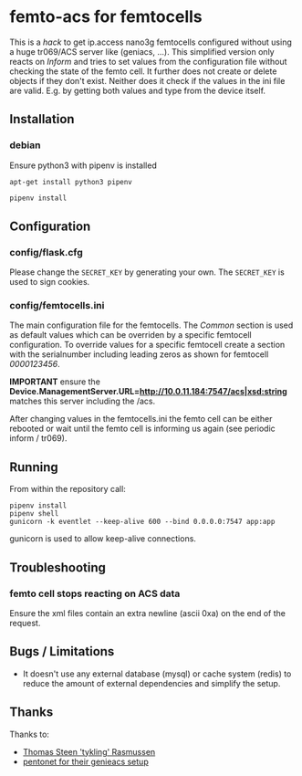 # femto-acs for femtocells

This is a *hack* to get ip.access nano3g femtocells configured without using a huge tr069/ACS server like (geniacs, ...).
This simplified version only reacts on *Inform* and tries to set values from the configuration file without checking the state of the femto cell.
It further does not create or delete objects if they don't exist. Neither does it check if the values in the ini file are valid. E.g. by getting both values and type from the device itself.

## Installation

### debian

Ensure python3 with pipenv is installed

`apt-get install python3 pipenv`

```sh
pipenv install
```

## Configuration

### config/flask.cfg

Please change the `SECRET_KEY` by generating your own. The `SECRET_KEY` is used to sign cookies.

### config/femtocells.ini

The main configuration file for the femtocells. The *Common* section is used as default values which can be overriden by a specific
femtocell configuration.
To override values for a specific femtocell create a section with the serialnumber including leading zeros as shown for femtocell *0000123456*.

**IMPORTANT** ensure the **Device.ManagementServer.URL=http://10.0.11.184:7547/acs|xsd:string** matches this server including the /acs.

After changing values in the femtocells.ini the femto cell can be either rebooted or wait until the femto cell is informing us again (see periodic inform / tr069).

## Running

From within the repository call:
```
pipenv install
pipenv shell
gunicorn -k eventlet --keep-alive 600 --bind 0.0.0.0:7547 app:app
```

gunicorn is used to allow keep-alive connections.

## Troubleshooting

### femto cell stops reacting on ACS data

Ensure the xml files contain an extra newline (ascii 0xa) on the end of the request.

## Bugs / Limitations

* It doesn't use any external database (mysql) or cache system (redis) to reduce the amount of external dependencies and simplify the setup.

## Thanks

Thanks to:

* [Thomas Steen 'tykling' Rasmussen](https://github.com/tykling/)
* [pentonet for their genieacs setup](https://github.com/Pentonet/pentonet-genieacs-package)
